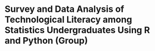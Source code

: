 # Survey and Data Analysis of Technological Literacy among Statistics Undergraduates Using R and Python (Group)
